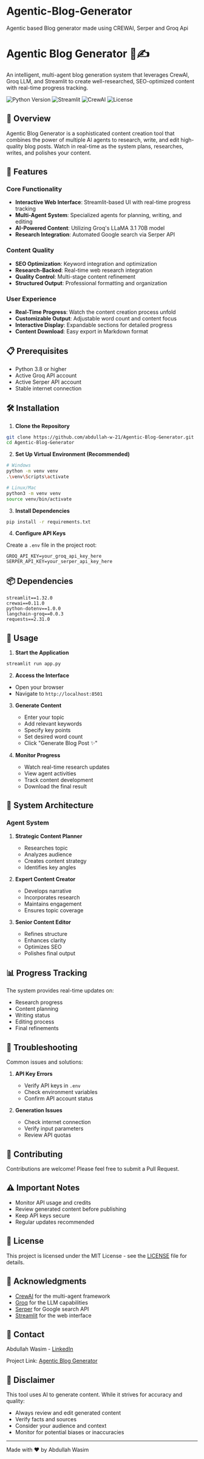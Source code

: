# Agentic-Blog-Generator
Agentic based Blog generator made using CREWAI, Serper and Groq Api

# Agentic Blog Generator 🤖✍️

An intelligent, multi-agent blog generation system that leverages CrewAI, Groq LLM, and Streamlit to create well-researched, SEO-optimized content with real-time progress tracking.

![Python Version](https://img.shields.io/badge/python-3.8%2B-blue)
![Streamlit](https://img.shields.io/badge/streamlit-1.x-red)
![CrewAI](https://img.shields.io/badge/crewai-latest-orange)
![License](https://img.shields.io/badge/license-MIT-green)

## 🎯 Overview

Agentic Blog Generator is a sophisticated content creation tool that combines the power of multiple AI agents to research, write, and edit high-quality blog posts. Watch in real-time as the system plans, researches, writes, and polishes your content.

## 🌟 Features

### Core Functionality
- **Interactive Web Interface**: Streamlit-based UI with real-time progress tracking
- **Multi-Agent System**: Specialized agents for planning, writing, and editing
- **AI-Powered Content**: Utilizing Groq's LLaMA 3.1 70B model
- **Research Integration**: Automated Google search via Serper API

### Content Quality
- **SEO Optimization**: Keyword integration and optimization
- **Research-Backed**: Real-time web research integration
- **Quality Control**: Multi-stage content refinement
- **Structured Output**: Professional formatting and organization

### User Experience
- **Real-Time Progress**: Watch the content creation process unfold
- **Customizable Output**: Adjustable word count and content focus
- **Interactive Display**: Expandable sections for detailed progress
- **Content Download**: Easy export in Markdown format

## 📋 Prerequisites

- Python 3.8 or higher
- Active Groq API account
- Active Serper API account
- Stable internet connection

## 🛠️ Installation

1. **Clone the Repository**
```bash
git clone https://github.com/abdullah-w-21/Agentic-Blog-Generator.git
cd Agentic-Blog-Generator
```

2. **Set Up Virtual Environment (Recommended)**
```bash
# Windows
python -m venv venv
.\venv\Scripts\activate

# Linux/Mac
python3 -m venv venv
source venv/bin/activate
```

3. **Install Dependencies**
```bash
pip install -r requirements.txt
```

4. **Configure API Keys**

Create a `.env` file in the project root:
```env
GROQ_API_KEY=your_groq_api_key_here
SERPER_API_KEY=your_serper_api_key_here
```

## 📦 Dependencies

```text
streamlit==1.32.0
crewai==0.11.0
python-dotenv==1.0.0
langchain-groq==0.0.3
requests==2.31.0
```

## 🚀 Usage

1. **Start the Application**
```bash
streamlit run app.py
```

2. **Access the Interface**
- Open your browser
- Navigate to `http://localhost:8501`

3. **Generate Content**
   - Enter your topic
   - Add relevant keywords
   - Specify key points
   - Set desired word count
   - Click "Generate Blog Post ✨"

4. **Monitor Progress**
   - Watch real-time research updates
   - View agent activities
   - Track content development
   - Download the final result

## 🔧 System Architecture

### Agent System
1. **Strategic Content Planner**
   - Researches topic
   - Analyzes audience
   - Creates content strategy
   - Identifies key angles

2. **Expert Content Creator**
   - Develops narrative
   - Incorporates research
   - Maintains engagement
   - Ensures topic coverage

3. **Senior Content Editor**
   - Refines structure
   - Enhances clarity
   - Optimizes SEO
   - Polishes final output

## 📊 Progress Tracking

The system provides real-time updates on:
- Research progress
- Content planning
- Writing status
- Editing process
- Final refinements


## 🐛 Troubleshooting

Common issues and solutions:
1. **API Key Errors**
   - Verify API keys in `.env`
   - Check environment variables
   - Confirm API account status

2. **Generation Issues**
   - Check internet connection
   - Verify input parameters
   - Review API quotas

## 🤝 Contributing

Contributions are welcome! Please feel free to submit a Pull Request.

## ⚠️ Important Notes

- Monitor API usage and credits
- Review generated content before publishing
- Keep API keys secure
- Regular updates recommended

## 📜 License

This project is licensed under the MIT License - see the [LICENSE](LICENSE) file for details.

## 🙏 Acknowledgments

- [CrewAI](https://github.com/joaomdmoura/crewAI) for the multi-agent framework
- [Groq](https://groq.com/) for the LLM capabilities
- [Serper](https://serper.dev/) for Google search API
- [Streamlit](https://streamlit.io/) for the web interface

## 📧 Contact

Abdullah Wasim - [LinkedIn](https://pk.linkedin.com/in/abdullah-wasim-436a39253)

Project Link: [Agentic Blog Generator](https://github.com/abdullah-w-21/Agentic-Blog-Generator)

## 🚨 Disclaimer

This tool uses AI to generate content. While it strives for accuracy and quality:
- Always review and edit generated content
- Verify facts and sources
- Consider your audience and context
- Monitor for potential biases or inaccuracies

---
Made with ❤️ by Abdullah Wasim
